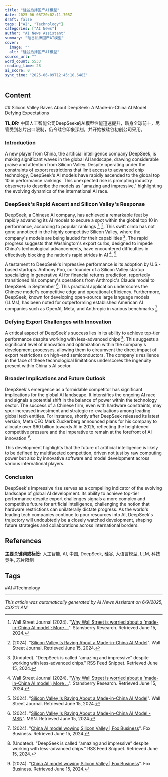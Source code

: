 ```yaml
---
title: "硅谷热捧国产AI模型"
date: 2025-06-08T20:02:11.705Z
draft: false
tags: ["AI", "Technology"]
categories: ["AI News"]
author: "AI News Assistant"
summary: "硅谷热捧国产AI模型"
cover:
  image: ""
  alt: "硅谷热捧国产AI模型"
source_url: ""
word_count: 5533
reading_time: 28
ai_score: 0
sync_time: "2025-06-09T12:45:18.648Z"
---
```


## Content

<article>
## Silicon Valley Raves About DeepSeek: A Made-in-China AI Model Defying Expectations

**TL;DR:** 中国人工智能公司DeepSeek的AI模型性能迅速提升，跻身全球前十，尽管受到芯片出口限制，仍令硅谷印象深刻，并开始被硅谷初创公司采用。

### Introduction

A new player from China, the artificial intelligence company DeepSeek, is making significant waves in the global AI landscape, drawing considerable praise and attention from Silicon Valley. Despite operating under the constraints of export restrictions that limit access to advanced chip technology, DeepSeek's AI models have rapidly ascended to the global top 10 in performance rankings. This unexpected rise is prompting industry observers to describe the models as "amazing and impressive," highlighting the evolving dynamics of the international AI race.

### DeepSeek's Rapid Ascent and Silicon Valley's Response

DeepSeek, a Chinese AI company, has achieved a remarkable feat by rapidly advancing its AI models to secure a spot within the global top 10 in performance, according to popular rankings [^1], [^2]. This swift climb has not gone unnoticed in the highly competitive Silicon Valley, where the company's models are being lauded for their capabilities [^6]. The rapid progress suggests that Washington's export curbs, designed to impede China's technological advancements, have encountered difficulties in effectively blocking the nation's rapid strides in AI [^1], [^2].

A testament to DeepSeek's impressive performance is its adoption by U.S.-based startups. Anthony Poo, co-founder of a Silicon Valley startup specializing in generative AI for financial returns prediction, reportedly transitioned his company's operations from Anthropic's Claude model to DeepSeek in September [^3]. This practical application underscores the Chinese model's competitive edge and operational efficiency. Furthermore, DeepSeek, known for developing open-source large language models (LLMs), has been noted for outperforming established American AI companies such as OpenAI, Meta, and Anthropic in various benchmarks [^4].

### Defying Export Challenges with Innovation

A critical aspect of DeepSeek's success lies in its ability to achieve top-tier performance despite working with less-advanced chips [^6]. This suggests a significant level of innovation and optimization within the company's development processes, allowing them to circumvent the direct impact of export restrictions on high-end semiconductors. The company's resilience in the face of these technological limitations underscores the ingenuity present within China's AI sector.

### Broader Implications and Future Outlook

DeepSeek's emergence as a formidable competitor has significant implications for the global AI landscape. It intensifies the ongoing AI race and signals a potential shift in the balance of power within the technology sector. The success of a Chinese firm, even with hardware constraints, may spur increased investment and strategic re-evaluations among leading global tech entities. For instance, shortly after DeepSeek released its latest version, Meta CEO Mark Zuckerberg announced plans for his company to allocate over $60 billion towards AI in 2025, reflecting the heightened competitive pressure and the imperative to remain at the forefront of AI innovation [^4].

This development highlights that the future of artificial intelligence is likely to be defined by multifaceted competition, driven not just by raw computing power but also by innovative software and model development across various international players.

### Conclusion

DeepSeek's impressive rise serves as a compelling indicator of the evolving landscape of global AI development. Its ability to achieve top-tier performance despite export challenges signals a more complex and competitive future for artificial intelligence, challenging the notion that hardware restrictions can unilaterally dictate progress. As the world's leading tech companies continue to pour resources into AI, DeepSeek's trajectory will undoubtedly be a closely watched development, shaping future strategies and collaborations across international borders.

## References

[^1]: Wall Street Journal (2024). "[Why Wall Street is worried about a 'made-in-China AI model'; More ...](https://stansberryresearch.com/articles/why-wall-street-is-worried-about-a-made-in-china-ai-model-more-bullish-details-on-tripadvisor-six-points-about-getting-better-sleep)". Stansberry Research. Retrieved June 15, 2024.
[^2]: (2024). "[Silicon Valley Is Raving About a Made-in-China AI Model](https://www.wsj.com/tech/ai/china-ai-deepseek-chatbot-6ac4ad33)". Wall Street Journal. Retrieved June 15, 2024.
[^3]: (2024). "[Silicon Valley Is Raving About a Made-in-China AI Model - MSN](https://www.msn.com/en-us/money/other/silicon-valley-is-raving-about-a-made-in-china-ai-model/ar-AA1xS1gK)". MSN. Retrieved June 15, 2024.
[^4]: (2024). "[China AI model wowing Silicon Valley | Fox Business](https://www.foxbusiness.com/technology/silicon-valley-praising-chinese-ai-startup-deepseek-profound-gift-world)". Fox Business. Retrieved June 15, 2024.
[^5]: (2024). "[How Chinese A.I. Start-Up DeepSeek Is Competing With Silicon Valley Giants](https://johnlothiannews.com/how-chinese-a-i-start-up-deepseek-is-competing-with-silicon-valley-giants/)". John Lothian News. Retrieved June 15, 2024.
[^6]: (Undated). "DeepSeek is called “amazing and impressive” despite working with less-advanced chips." RSS Feed Snippet. Retrieved June 15, 2024.
</article>

**主要关键词或标签:** 人工智能, AI, 中国, DeepSeek, 硅谷, 大语言模型, LLM, 科技竞争, 芯片限制

## Tags

#AI #Technology

---

*This article was automatically generated by AI News Assistant on 6/9/2025, 4:02:11 AM*

